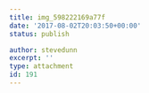 ```yaml
---
title: img_598222169a77f
date: '2017-08-02T20:03:50+00:00'
status: publish

author: stevedunn
excerpt: ''
type: attachment
id: 191
---
```

<!DOCTYPE html PUBLIC "-//W3C//DTD HTML 4.0 Transitional//EN" "http://www.w3.org/TR/REC-html40/loose.dtd">
<?xml encoding="UTF-8">
